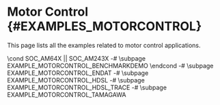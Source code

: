 #  Motor Control {#EXAMPLES_MOTORCONTROL}

This page lists all the examples related to motor control applications.

\cond SOC_AM64X || SOC_AM243X
-# \subpage EXAMPLE_MOTORCONTROL_BENCHMARKDEMO
\endcond
-# \subpage EXAMPLE_MOTORCONTROL_ENDAT
-# \subpage EXAMPLE_MOTORCONTROL_HDSL
-# \subpage EXAMPLE_MOTORCONTROL_HDSL_TRACE
-# \subpage EXAMPLE_MOTORCONTROL_TAMAGAWA

